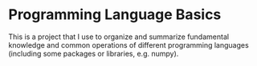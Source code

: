 # Programming Language Basics
This is a project that I use to organize and summarize fundamental knowledge and common operations of different programming languages (including some packages or libraries, e.g. numpy).
